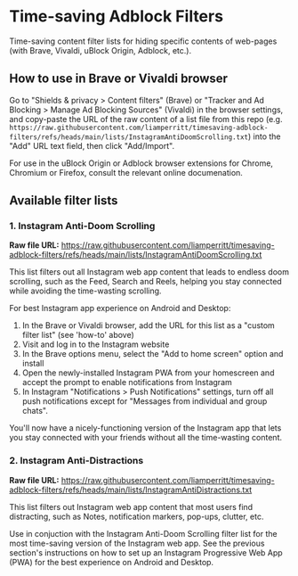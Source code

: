 # Time-saving Adblock Filters

Time-saving content filter lists for hiding specific contents of web-pages (with Brave, Vivaldi, uBlock Origin, Adblock, etc.).

## How to use in Brave or Vivaldi browser

Go to "Shields & privacy > Content filters" (Brave) or "Tracker and Ad Blocking > Manage Ad Blocking Sources" (Vivaldi) in the browser settings, and copy-paste the URL of the raw content of a list file from this repo (e.g. `https://raw.githubusercontent.com/liamperritt/timesaving-adblock-filters/refs/heads/main/lists/InstagramAntiDoomScrolling.txt`) into the "Add" URL text field, then click "Add/Import".

For use in the uBlock Origin or Adblock browser extensions for Chrome, Chromium or Firefox, consult the relevant online documenation.

## Available filter lists

### 1. Instagram Anti-Doom Scrolling

**Raw file URL:** https://raw.githubusercontent.com/liamperritt/timesaving-adblock-filters/refs/heads/main/lists/InstagramAntiDoomScrolling.txt

This list filters out all Instagram web app content that leads to endless doom scrolling, such as the Feed, Search and Reels, helping you stay connected while avoiding the time-wasting scrolling.

For best Instagram app experience on Android and Desktop:
1. In the Brave or Vivaldi browser, add the URL for this list as a "custom filter list" (see 'how-to' above)
2. Visit and log in to the Instagram website
3. In the Brave options menu, select the "Add to home screen" option and install
4. Open the newly-installed Instagram PWA from your homescreen and accept the prompt to enable notifications from Instagram
6. In Instagram "Notifications > Push Notifications" settings, turn off all push notifications except for "Messages from individual and group chats".

You'll now have a nicely-functioning version of the Instagram app that lets you stay connected with your friends without all the time-wasting content.

### 2. Instagram Anti-Distractions

**Raw file URL:** https://raw.githubusercontent.com/liamperritt/timesaving-adblock-filters/refs/heads/main/lists/InstagramAntiDistractions.txt

This list filters out Instagram web app content that most users find distracting, such as Notes, notification markers, pop-ups, clutter, etc.

Use in conjuction with the Instagram Anti-Doom Scrolling filter list for the most time-saving version of the Instagram web app. See the previous section's instructions on how to set up an Instagram Progressive Web App (PWA) for the best experience on Android and Desktop.
